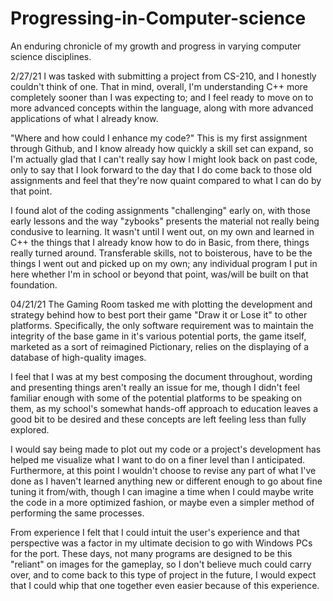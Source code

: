 # Progressing-in-Computer-science
An enduring chronicle of my growth and progress in varying computer science disciplines.

2/27/21 I was tasked with submitting a project from CS-210, and I honestly couldn't think of one. That in mind, overall, I'm understanding C++ more completely sooner than I was expecting to; and I feel ready to move on to more advanced concepts within the language, along with more advanced applications of what I already know. 

"Where and how could I enhance my code?"
    This is my first assignment through Github, and I know already how quickly a skill set can expand, so I'm actually glad that I can't really say how I might look back on past code, only to say that I look forward to the day that I do come back to those old assignments and feel that they're now quaint compared to what I can do by that point.
   
I found alot of the coding assignments "challenging" early on, with those early lessons and the way "zybooks" presents the material not really being condusive to learning. It wasn't until I went out, on my own and learned in C++ the things that I already know how to do in Basic, from there, things really turned around. Transferable skills, not to boisterous, have to be the things I went out and picked up on my own; any individual program I put in here whether I'm in school or beyond that point, was/will be built on that foundation.

04/21/21 The Gaming Room tasked me with plotting the development and strategy behind how to best port their game "Draw it or Lose it" to other platforms. Specifically, the only software requirement was to maintain the integrity of the base game in it's various potential ports, the game itself, marketed as a sort of reimagined Pictionary, relies on the displaying of a database of high-quality images.

I feel that I was at my best composing the document throughout, wording and presenting things aren't really an issue for me, though I didn't feel familiar enough with some of the potential platforms to be speaking on them, as my school's somewhat hands-off approach to education leaves a good bit to be desired and these concepts are left feeling less than fully explored.

I would say being made to plot out my code or a project's development has helped me visualize what I want to do on a finer level than I anticipated. Furthermore, at this point I wouldn't choose to revise any part of what I've done as I haven't learned anything new or different enough to go about fine tuning it from/with, though I can imagine a time when I could maybe write the code in a more optimized fashion, or maybe even a simpler method of performing the same processes.

From experience I felt that I could intuit the user's experience and that perspective was a factor in my ultimate decision to go with Windows PCs for the port. These days, not many programs are designed to be this "reliant" on images for the gameplay, so I don't believe much could carry over, and to come back to this type of project in the future, I would expect that I could whip that one together even easier because of this experience.
